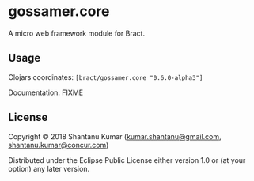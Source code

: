 # gossamer.core

A micro web framework module for Bract.


## Usage

Clojars coordinates: `[bract/gossamer.core "0.6.0-alpha3"]`

Documentation: FIXME


## License

Copyright © 2018 Shantanu Kumar (kumar.shantanu@gmail.com, shantanu.kumar@concur.com)

Distributed under the Eclipse Public License either version 1.0 or (at
your option) any later version.
